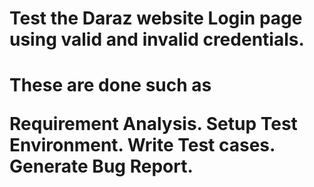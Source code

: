 <h1>Test the Daraz website Login page using valid and invalid credentials.<h1>
<p>These are done such as</p>
Requirement Analysis.
Setup Test Environment.
Write Test cases.
Generate Bug Report.
